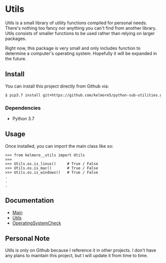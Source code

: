 # Utils

Utils is a small library of utility functions compiled for personal needs. There's 
nothing too fancy nor anything you can't find from another library. Utils consists of
smaller functions to be used rather than relying on larger packages.

Right now, this package is very small and only includes function to determine a computer's operating
system. Hopefully it will be expanded in the future.

## Install

You can install this project directly from Github via:

```bash
$ pip3.7 install git+https://github.com/kelmore5/python-sub-utilities.git
```

### Dependencies

- Python 3.7

## Usage

Once installed, you can import the main class like so:

    >>> from kelmore__utils import Utils
    >>>
    >>> Utils.os.is_linux()     # True / False
    >>> Utils.os.is_mac()       # True / False
    >>> Utils.os.is_windows()   # True / False
    .
    .
    .
    
## Documentation

* [Main](docs/build/markdown/index.md)
* [Utils](docs/build/markdown/pages/utils.md)
* [OperatingSystemCheck](docs/build/markdown/pages/operating_system.md)

## Personal Note

Utils is only on Github because I reference it in other projects. I don't have any plans 
to maintain this project, but I will update it from time to time. 

